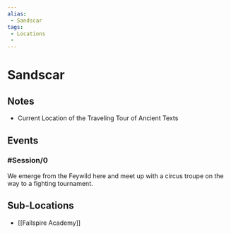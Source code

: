 ```yaml
---
alias: 
 - Sandscar
tags: 
 - Locations
 - 
---
```


# Sandscar

## Notes
- Current Location of the Traveling Tour of Ancient Texts

## Events
### #Session/0
We emerge from the Feywild here and meet up with a circus troupe on the way to a fighting tournament. 

## Sub-Locations
- [[Fallspire Academy]]